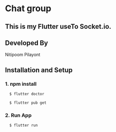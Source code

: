 # Chat group

This is my Flutter useTo Socket.io.
---
## Developed By
Nitipoom Pilayont

## Installation and Setup
### 1. npm install 
```bash
  $ flutter doctor
```
```bash
  $ flutter pub get
```

### 2. Run App

```bash
  $ flutter run
```
